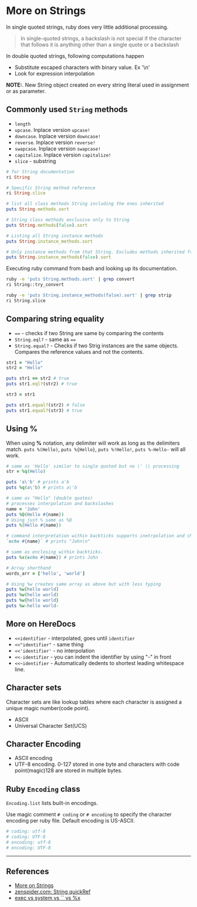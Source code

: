 # More on Strings

In single quoted strings, ruby does very little additional processing.

> In single-quoted strings, a backslash is not special if the character that follows it is anything other than a single quote or a backslash

In double quoted strings, following computations happen

* Substitute escaped characters with binary value. Ex '\n'
* Look for expression interpolation

**NOTE:**. New String object created on every string literal  used in assignment or as parameter.

## Commonly used `String` methods

* `length`
* `upcase`. Inplace version `upcase!`
* `downcase`. Inplace version `downcase!`
* `reverse`. Inplace version `reverse!`
* `swapcase`. Inplace version `swapcase!`
* `capitalize`. Inplace version `capitalize!`
* `slice` - substring

~~~ruby
# for String documentation
ri String

# Specific String method reference
ri String.slice

# list all class methods String including the ones inherited
puts String.methods.sort

# String class methods exclusive only to String
puts String.methods(false).sort

# Listing all String instance methods
puts String.instance_methods.sort

# Only instance methods from that String. Excludes methods inherited from ancestors
puts String.instance_methods(false).sort
~~~

Executing ruby command from bash and looking up its documentation.

~~~bash
ruby -e 'puts String.methods.sort' | grep convert
ri String::try_convert

ruby -e 'puts String.instance_methods(false).sort' | grep strip
ri String.slice
~~~

## Comparing string equality

* `==` - checks if two String are same by comparing the contents
* `String.eql?` - same as `==`
* `String.equal?` - Checks if two Strig instances are the same objects. Compares the reference values and not the contents.

~~~ruby
str1 = "Hello"
str2 = "Hello"

puts str1 == str2 # true
puts str1.eql?(str2) # true

str3 = str1

puts str1.equal?(str2) # false
puts str1.equal?(str3) # true
~~~

## Using %

When using **%** notation, any delimiter will work as long as the delimiters match.
`puts %(Hello)`, `puts %{Hello}`, `puts %!Hello!`, `puts %-Hello-` will all work.

~~~ruby
# same as 'Hello' similar to single quoted but no \' \\ processing
str = %q(Hello)

puts 'a\'b' # prints a'b
puts %q(a\'b) # prints a\'b

# same as "Hello" (double quotes)
# processes interpolation and backslashes
name = 'John'
puts %Q(Hello #{name})
# Using just % same as %Q
puts %(Hello #{name})

# command interpretation within backticks supports inetrpolation and character escaping
`echo #{name}` # prints "John\n"

# same as enclosing within backticks.
puts %x(echo #{name}) # prints John

# Array shorthand
words_arr = ['hello', 'world']

# Using %w creates same array as above but with less typing
puts %w[hello world]
puts %w(hello world)
puts %w{hello world}
puts %w-hello world-
~~~

## More on HereDocs

* `<<identifier`   - interpolated, goes until `identifier`
* `<<"identifier"` - same thing
* `<<'identifier'` - no interpolation
* `<<-identifier`  - you can indent the identifier by using "-" in front
* `<<~identifier`  - Automatically dedents to shortest leading whitespace line.

## Character sets

Character sets are like lookup tables where each character is assigned a unique magic number(code point).

* ASCII
* Universal Character Set(UCS)

## Character Encoding

* ASCII encoding
* UTF-8 encoding. 0-127 stored in one byte and characters with code point(magic)128 are stored in multiple bytes.

## Ruby `Encoding` class

`Encoding.list` lists built-in encodings.

Use magic comment `# coding` or `# encoding` to specify the character encoding per ruby file. Default encoding is US-ASCII.

~~~ruby
# coding: utf-8
# coding: UTF-8
# encoding: utf-8
# encoding: UTF-8
~~~

---

## References

* [More on Strings](http://rubylearning.com/satishtalim/more_on_strings.html)
* [zenspider.com: String quickRef](http://www.zenspider.com/ruby/quickref.html#types)
* [exec vs system vs `` vs %x](https://stackoverflow.com/questions/6338908/ruby-difference-between-exec-system-and-x-or-backticks)
